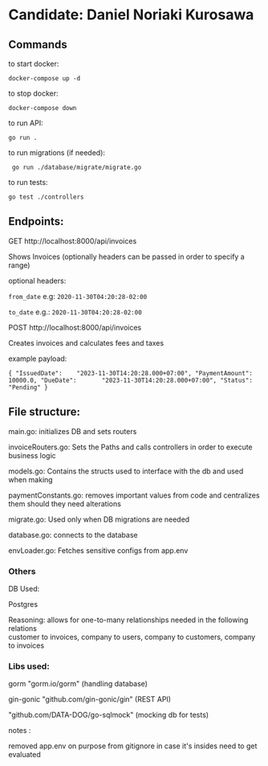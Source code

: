 # Candidate: Daniel Noriaki Kurosawa
## Commands

to start docker:

` docker-compose up -d `

to stop docker:

`docker-compose down`


to run API:

`go run .`


to run migrations (if needed): 

` go run ./database/migrate/migrate.go`

to run tests:

`go test ./controllers`

##  Endpoints:

GET http://localhost:8000/api/invoices 

Shows Invoices (optionally headers can be passed in order to specify a range)

optional headers:


 `from_date` e.g: `2020-11-30T04:20:28-02:00`


 `to_date` e.g.: `2020-11-30T04:20:28-02:00`

POST http://localhost:8000/api/invoices

Creates invoices and calculates fees and taxes

example payload:

`{
    "IssuedDate":    "2023-11-30T14:20:28.000+07:00",
    "PaymentAmount": 10000.0,
    "DueDate":       "2023-11-30T14:20:28.000+07:00",
    "Status":        "Pending"
}`

## File structure:

main.go:
initializes DB and sets routers

invoiceRouters.go:
Sets the Paths and calls controllers in order to execute business logic

models.go:
Contains the structs used to interface with the db and used when making 

paymentConstants.go: 
removes important values from code and centralizes them should they need alterations

migrate.go: 
Used only when DB migrations are needed

database.go: 
connects to the database

envLoader.go:
Fetches sensitive configs from app.env


### Others

DB Used:

Postgres

Reasoning: allows for one-to-many relationships needed in the following relations  
 customer to invoices, company to users, company to customers, company to invoices

### Libs used: 
gorm "gorm.io/gorm" (handling database)

gin-gonic "github.com/gin-gonic/gin" (REST API)

"github.com/DATA-DOG/go-sqlmock" (mocking db for tests)


notes :

 removed app.env on purpose from gitignore in case it's insides need to get evaluated